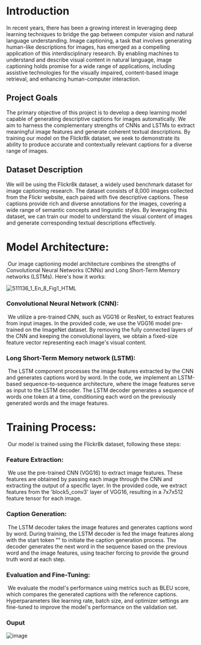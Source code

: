 # **Introduction**
In recent years, there has been a growing interest in leveraging deep learning techniques to bridge the gap between computer vision and natural language understanding. Image captioning, a task that involves generating human-like descriptions for images, has emerged as a compelling application of this interdisciplinary research. By enabling machines to understand and describe visual content in natural language, image captioning holds promise for a wide range of applications, including assistive technologies for the visually impaired, content-based image retrieval, and enhancing human-computer interaction.
​
## **Project Goals**
The primary objective of this project is to develop a deep learning model capable of generating descriptive captions for images automatically. We aim to harness the complementary strengths of CNNs and LSTMs to extract meaningful image features and generate coherent textual descriptions. By training our model on the Flickr8k dataset, we seek to demonstrate its ability to produce accurate and contextually relevant captions for a diverse range of images.
​
## **Dataset Description**
We will be using the Flickr8k dataset, a widely used benchmark dataset for image captioning research. The dataset consists of 8,000 images collected from the Flickr website, each paired with five descriptive captions. These captions provide rich and diverse annotations for the images, covering a wide range of semantic concepts and linguistic styles. By leveraging this dataset, we can train our model to understand the visual content of images and generate corresponding textual descriptions effectively.


# **Model Architecture:**
​
Our image captioning model architecture combines the strengths of Convolutional Neural Networks (CNNs) and Long Short-Term Memory networks (LSTMs). Here's how it works:

![511136_1_En_8_Fig1_HTML](https://github.com/stha1122/Image_Caption_Generator/assets/122188963/2e7af165-ebd9-482e-8cb1-0e4300d78da5)


### **Convolutional Neural Network (CNN):**
​
We utilize a pre-trained CNN, such as VGG16 or ResNet, to extract features from input images. In the provided code, we use the VGG16 model pre-trained on the ImageNet dataset.
By removing the fully connected layers of the CNN and keeping the convolutional layers, we obtain a fixed-size feature vector representing each image's visual content.
​
### **Long Short-Term Memory network (LSTM):**
​
The LSTM component processes the image features extracted by the CNN and generates captions word by word.
In the code, we implement an LSTM-based sequence-to-sequence architecture, where the image features serve as input to the LSTM decoder.
The LSTM decoder generates a sequence of words one token at a time, conditioning each word on the previously generated words and the image features.


# **Training Process:**
​
Our model is trained using the Flickr8k dataset, following these steps:
​
### **Feature Extraction:**
​
We use the pre-trained CNN (VGG16) to extract image features. These features are obtained by passing each image through the CNN and extracting the output of a specific layer.
In the provided code, we extract features from the 'block5_conv3' layer of VGG16, resulting in a 7x7x512 feature tensor for each image.
​
### **Caption Generation:**
​
The LSTM decoder takes the image features and generates captions word by word.
During training, the LSTM decoder is fed the image features along with the start token "<start>" to initiate the caption generation process.
The decoder generates the next word in the sequence based on the previous word and the image features, using teacher forcing to provide the ground truth word at each step.
    
### **Evaluation and Fine-Tuning:**
​
We evaluate the model's performance using metrics such as BLEU score, which compares the generated captions with the reference captions.
Hyperparameters like learning rate, batch size, and optimizer settings are fine-tuned to improve the model's performance on the validation set.

### **Ouput**
![image](https://github.com/stha1122/Image_Caption_Generator/assets/122188963/ff0fe2fd-59f8-4adc-87cc-7c4fc9069696)

